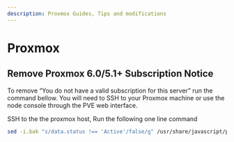```yaml
---
description: Proxmox Guides, Tips and modifications
---
```


# Proxmox

## Remove Proxmox 6.0/5.1+ Subscription Notice

To remove “You do not have a valid subscription for this server” run the command bellow. You will need to SSH to your Proxmox machine or use the node console through the PVE web interface.

SSH to the the proxmox host,
Run the following one line command

```bash
sed -i.bak "s/data.status !== 'Active'/false/g" /usr/share/javascript/proxmox-widget-toolkit/proxmoxlib.js && systemctl restart pveproxy.service
```

